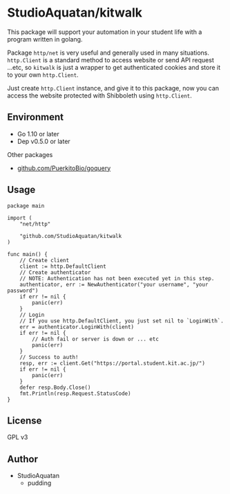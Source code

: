 # StudioAquatan/kitwalk

This package will support your automation in your student life with a program written in golang.

Package `http/net` is very useful and generally used in many situations. `http.Client` is a standard method to access website or send API request ...etc, so `kitwalk` is just a wrapper to get authenticated cookies and store it to your own `http.Client`.

Just create `http.Client` instance, and give it to this package, now you can access the website protected with Shibboleth using `http.Client`.

## Environment

- Go 1.10 or later
- Dep v0.5.0 or later

Other packages

- [github.com/PuerkitoBio/goquery](https://github.com/PuerkitoBio/goquery)

## Usage

```golang
package main

import (
    "net/http"

    "github.com/StudioAquatan/kitwalk
)

func main() {
    // Create client
    client := http.DefaultClient
    // Create authenticator
    // NOTE: Authentication has not been executed yet in this step.
    authenticator, err := NewAuthenticator("your username", "your password")
    if err != nil {
        panic(err)
    }
    // Login
    // If you use http.DefaultClient, you just set nil to `LoginWith`.
    err = authenticator.LoginWith(client)
    if err != nil {
        // Auth fail or server is down or ... etc
        panic(err)
    }
    // Success to auth!
    resp, err := client.Get("https://portal.student.kit.ac.jp/")
    if err != nil {
        panic(err)
    }
    defer resp.Body.Close()
    fmt.Println(resp.Request.StatusCode)
}
```


## License

GPL v3

## Author

- StudioAquatan
    - pudding
